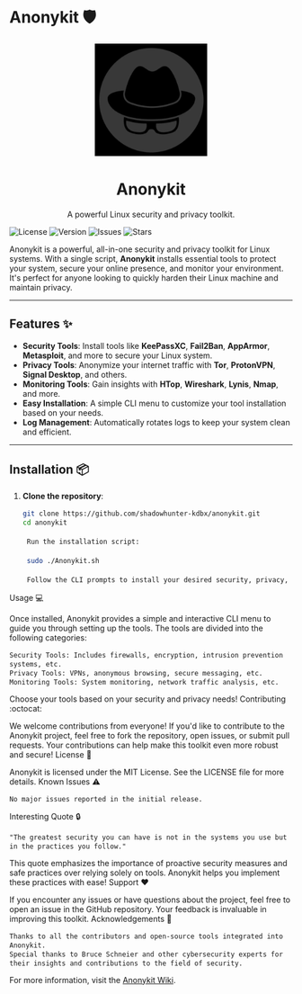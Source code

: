 # Anonykit :shield:
<p align="center">
  <img src="https://github.com/shadowhunter-kdbx/Anonykit/blob/main/logo.jpg" width="200">
</p>

<h1 align="center">Anonykit</h1>
<p align="center">A powerful Linux security and privacy toolkit.</p>

![License](https://img.shields.io/github/license/shadowhunter-kdbx/anonykit)
![Version](https://img.shields.io/github/v/release/shadowhunter-kdbx/anonykit)
![Issues](https://img.shields.io/github/issues/shadowhunter-kdbx/anonykit)
![Stars](https://img.shields.io/github/stars/shadowhunter-kdbx/anonykit)

Anonykit is a powerful, all-in-one security and privacy toolkit for Linux systems. With a single script, **Anonykit** installs essential tools to protect your system, secure your online presence, and monitor your environment. It's perfect for anyone looking to quickly harden their Linux machine and maintain privacy.

---

## Features :sparkles:
- **Security Tools**: Install tools like **KeePassXC**, **Fail2Ban**, **AppArmor**, **Metasploit**, and more to secure your Linux system.
- **Privacy Tools**: Anonymize your internet traffic with **Tor**, **ProtonVPN**, **Signal Desktop**, and others.
- **Monitoring Tools**: Gain insights with **HTop**, **Wireshark**, **Lynis**, **Nmap**, and more.
- **Easy Installation**: A simple CLI menu to customize your tool installation based on your needs.
- **Log Management**: Automatically rotates logs to keep your system clean and efficient.

---

## Installation :package:
1. **Clone the repository**:
   ```bash
   git clone https://github.com/shadowhunter-kdbx/anonykit.git
   cd anonykit

    Run the installation script:

    sudo ./Anonykit.sh

    Follow the CLI prompts to install your desired security, privacy, and monitoring tools.

Usage :computer:

Once installed, Anonykit provides a simple and interactive CLI menu to guide you through setting up the tools. The tools are divided into the following categories:

    Security Tools: Includes firewalls, encryption, intrusion prevention systems, etc.
    Privacy Tools: VPNs, anonymous browsing, secure messaging, etc.
    Monitoring Tools: System monitoring, network traffic analysis, etc.

Choose your tools based on your security and privacy needs!
Contributing :octocat:

We welcome contributions from everyone! If you'd like to contribute to the Anonykit project, feel free to fork the repository, open issues, or submit pull requests. Your contributions can help make this toolkit even more robust and secure!
License :memo:

Anonykit is licensed under the MIT License. See the LICENSE file for more details.
Known Issues :warning:

    No major issues reported in the initial release.

Interesting Quote :lock:

    "The greatest security you can have is not in the systems you use but in the practices you follow."


This quote emphasizes the importance of proactive security measures and safe practices over relying solely on tools. Anonykit helps you implement these practices with ease!
Support :heart:

If you encounter any issues or have questions about the project, feel free to open an issue in the GitHub repository. Your feedback is invaluable in improving this toolkit.
Acknowledgements :clap:

    Thanks to all the contributors and open-source tools integrated into Anonykit.
    Special thanks to Bruce Schneier and other cybersecurity experts for their insights and contributions to the field of security.
For more information, visit the [Anonykit Wiki](https://github.com/shadowhunter-kdbx/Anonykit/wiki).
